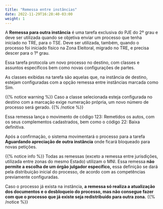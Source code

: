 ```yaml
---
title: "Remessa entre instâncias"
date: 2022-11-29T16:28:40-03:00
weight: 1
---
```


A **Remessa para outra instância** é uma tarefa exclusiva do PJE do 2º grau e deve ser utilizada quando se objetiva enviar um processo que tenha iniciado no TRE, para o TSE. Deve ser utilizada, também, quando o processo foi iniciado físico na Zona Eleitoral, migrado no TRE, e precisa descer para o 1º grau.

Essa tarefa protocola um novo processo no destino, com classes e assuntos específicos bem como novas configurações de partes.

As classes exibidas na tarefa são aquelas que, na instância de destino, estejam configuradas com a opção remessa entre instâncias marcada como Sim.

{{% notice warning %}}
Caso a classe selecionada esteja configurada no destino com a marcação exige numeração própria, um novo número de processo será gerado. 
{{% /notice %}}

Essa remessa lança o movimento de código 123: Remetidos os autos, com os seus complementos cadastrados, bem como o código 22: Baixa definitiva. 

Após a confirmação, o sistema movimentará o processo para a tarefa **Aguardando apreciação de outra instância** onde ficará bloqueado para novas petições.

{{% notice info %}}
Todas as remessas (exceto a remessa entre jurisdições, utilizada entre zonas do mesmo Estado) utilizam o MNI. Essa remessa **não permite a escolha de um órgão julgador específico,** essa definição se dará pela distribuição inicial do processo, de acordo com as competências previamente configuradas.

Caso o processo já exista na instância, **a remessa só realiza a atualização dos documentos e o desbloqueio do processo, mas não consegue fazer com que o processo que já existe seja redistribuído para outra zona.**
{{% /notice %}}

